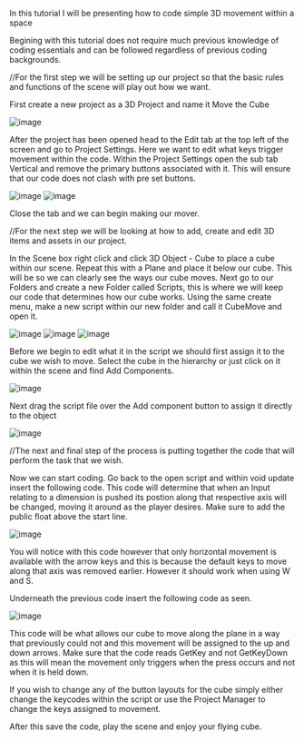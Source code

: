 In this tutorial  I will be presenting how to code simple 3D movement within a space 

Begining with this tutorial does not require much previous knowledge of coding essentials and can be followed regardless of previous coding backgrounds.

//For the first step we will be setting up our project so that the basic rules and functions of the scene will play out how we want. 

First create a new project as a 3D Project and name it Move the Cube

![image](https://github.com/user-attachments/assets/d354a0d7-6212-40aa-b936-38cb0f467f37)

After the project has been opened head to the Edit tab at the top left of the screen and go to Project Settings. Here we want to edit what keys trigger movement within the code. Within the Project Settings open the sub tab Vertical and remove the primary buttons associated with it. This will ensure that our code does not clash with pre set buttons. 

![image](https://github.com/user-attachments/assets/6578d5d0-337e-4192-b095-f5f6ff73655e)
![image](https://github.com/user-attachments/assets/eab2108c-826d-4e88-9f53-9f5b47235997)

Close the tab and we can begin making our mover.

//For the next step we will be looking at how to add, create and edit 3D items and assets in our project. 

In the Scene box right click and click 3D Object - Cube to place a cube within our scene. Repeat this with a Plane and place it below our cube. This will be so we can clearly see the ways our cube moves. Next go to our Folders and create a new Folder called Scripts, this is where we will keep our code that determines how our cube works. Using the same create menu, make a new script within our new folder and call it CubeMove and open it.

![image](https://github.com/user-attachments/assets/8a5442d6-9bfe-4d4b-a03e-72801fb58859)
![image](https://github.com/user-attachments/assets/1b112a2d-ea41-4bb5-ad14-80560af91f46)
![image](https://github.com/user-attachments/assets/cbd195db-ea73-4e33-ad68-44712a5cfe4a)

Before we begin to edit what it in the script we should first assign it to the cube we wish to move. Select the cube in the hierarchy or just click on it within the scene and find Add Components.

![image](https://github.com/user-attachments/assets/946df887-ca7b-4071-ae17-37c653257c49)

Next drag the script file over the Add component button to assign it directly to the object 

![image](https://github.com/user-attachments/assets/0bb94933-c4bd-46b6-aaaa-1414280c9afa)

//The next and final step of the process is putting together the code that will perform the task that we wish. 

Now we can start coding. Go back to the open script and within void update insert the following code. This code will determine that when an Input relating to a dimension is pushed its postion along that respective axis will be changed, moving it around as the player desires. Make sure to add the public float above the start line. 

![image](https://github.com/user-attachments/assets/85b4d636-611d-45b0-bdaf-4fb3a524d399)


You will notice with this code however that only horizontal movement is available with the arrow keys and this is because the default keys to move along that axis was removed earlier. However it should work when using W and S. 

Underneath the previous code insert the following code as seen. 

![image](https://github.com/user-attachments/assets/88d64e45-2131-442e-a447-3c52255418d0)

This code will be what allows our cube to move along the plane in a way that previously could not and this movement will be assigned to the up and down arrows. Make sure that the code reads GetKey and not GetKeyDown as this will mean the movement only triggers when the press occurs and not when it is held down. 

If you wish to change any of the button layouts for the cube simply either change the keycodes within the script or use the Project Manager to change the keys assigned to movement. 

After this save the code, play the scene and enjoy your flying cube. 
